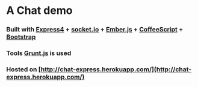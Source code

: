 # A Chat demo

### Built with [Express4](http://expressjs.com) + [socket.io](http://socket.io) + [Ember.js](http://emberjs.com) + [CoffeeScript](http://coffeescript.org) + [Bootstrap](http://getbootstrap.com)

### Tools [Grunt.js](http://gruntjs.com/) is used

### Hosted on [http://chat-express.herokuapp.com/](http://chat-express.herokuapp.com/)